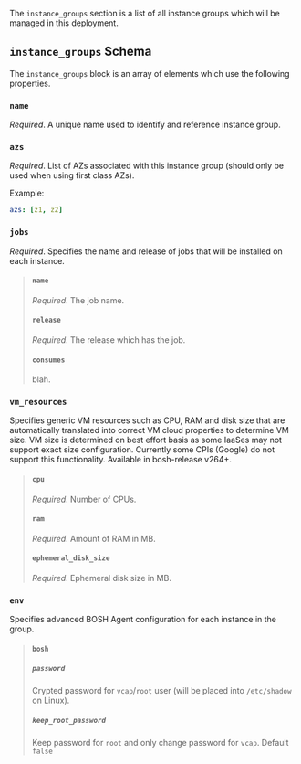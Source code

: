 The `instance_groups` section is a list of all instance groups which will be managed in this deployment.


## `instance_groups` Schema

The `instance_groups` block is an array of elements which use the following properties.


### **`name`**

*Required*. A unique name used to identify and reference instance group.


### **`azs`**

*Required*. List of AZs associated with this instance group (should only be used when using first class AZs).

Example:

```yaml
azs: [z1, z2]
```

### **`jobs`**

*Required*. Specifies the name and release of jobs that will be installed on each instance.

> #### **`name`**
>
> *Required*. The job name.
>
>
> #### **`release`**
>
> *Required*. The release which has the job.
>
>
> #### **`consumes`**
>
> blah.


### **`vm_resources`**

Specifies generic VM resources such as CPU, RAM and disk size that are automatically translated into correct VM cloud properties to determine VM size. VM size is determined on best effort basis as some IaaSes may not support exact size configuration. Currently some CPIs (Google) do not support this functionality. Available in bosh-release v264+.

> #### `cpu`
>
> *Required*. Number of CPUs.
>
>
> #### `ram`
>
> *Required*. Amount of RAM in MB.
>
>
> #### `ephemeral_disk_size`
>
> *Required*. Ephemeral disk size in MB.


### **`env`**

Specifies advanced BOSH Agent configuration for each instance in the group.

> #### `bosh`
>
>
> ##### `password`
>
> Crypted password for `vcap`/`root` user (will be placed into `/etc/shadow` on Linux).
>
>
> ##### `keep_root_password`
>
> Keep password for `root` and only change password for `vcap`. Default `false`
